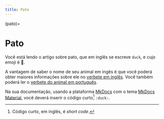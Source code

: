 ```yaml
---
title: Pato
---
```


(pato)=

# Pato

Você está lendo o artigo sobre pato, que em inglês se escreve 
`duck`, e cujo emoji é 🦆.

A vantagem de saber o nome de seu animal em ingês é que você poderá obter maiores informações sobre ele no [verbete em inglês](wikien:duck). 
Você também poderá ler o [verbete do animal em português](wikipt:pato).

Na sua documentação, usando a plataforma [MkDocs](https://www.mkdocs.org/) com o tema [MkDocs Material](https://squidfunk.github.io/mkdocs-material/),
você deverá inserir o código curto[^1] `:duck:`.

[^1]: Código curto, em inglês, é *short code*.
